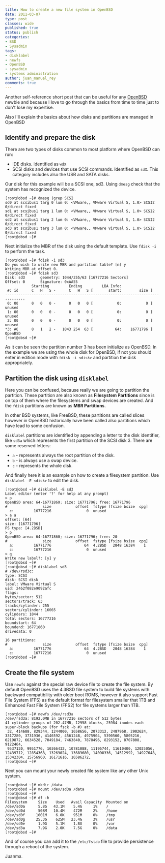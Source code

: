 ```yaml
---
title: How to create a new file system in OpenBSD
date: 2011-03-07
type: post
classes: wide
published: true
status: publish
categories:
- BSD
- Sysadmin
tags:
- disklabel
- newfs
- OpenBSD
- sysadmin
- systems administration
author: juan_manuel_rey
comments: true
---
```


Another self-reference short post that can be useful for any [OpenBSD](http://www.openbsd.org "OpenBSD") newbie and because I love to go through the basics from time to time just to don't lose my expertise.

Also I'll explain the basics about how disks and partitions are managed in OpenBSD

## Identify and prepare the disk

There are two types of disks common to most platform where OpenBSD can run:

- IDE disks. Identified as `wdX`
- SCSI disks and devices that use SCSI commands. Identified as `sdX`. This category includes also the USB and SATA disks.

Our disk for this example will be a SCSI one, sd3. Using `dmesg` check that the system has recognized the device.

```text
[root@obsd ~]# dmesg |grep SCSI
sd0 at scsibus1 targ 0 lun 0: <VMware,, VMware Virtual S, 1.0> SCSI2 0/direct fixed
sd1 at scsibus1 targ 1 lun 0: <VMware,, VMware Virtual S, 1.0> SCSI2 0/direct fixed
sd2 at scsibus1 targ 2 lun 0: <VMware,, VMware Virtual S, 1.0> SCSI2 0/direct fixed
sd3 at scsibus1 targ 3 lun 0: <VMware,, VMware Virtual S, 1.0> SCSI2 0/direct fixed
[root@obsd ~]#
```

Next initialize the MBR of the disk using the default template. Use `fdisk -i` to perform the task.

```text
[root@obsd ~]# fdisk -i sd3
Do you wish to write new MBR and partition table? [n] y
Writing MBR at offset 0.
[root@obsd ~]# fdisk sd3
Disk: sd3       geometry: 1044/255/63 [16777216 Sectors]
Offset: 0       Signature: 0xAA55
            Starting         Ending         LBA Info:
 #: id      C   H   S -      C   H   S [       start:        size ]
-------------------------------------------------------------------------------
 0: 00      0   0   0 -      0   0   0 [           0:           0 ] unused     
 1: 00      0   0   0 -      0   0   0 [           0:           0 ] unused     
 2: 00      0   0   0 -      0   0   0 [           0:           0 ] unused     
*3: A6      0   1   2 -   1043 254  63 [          64:    16771796 ] OpenBSD    
[root@obsd ~]#
```

As it can be seen the partition number 3 has been initialize as OpenBSD. In the example we are using the whole disk for OpenBSD, if not you should enter in edition mode with `fdisk -i <disk>` and partition the disk appropriately.

## Partition the disk using `disklabel`

Here you can be confused, because really we are going to partition the partition. These partition are also known as **Filesystem Partitions** since is on top of them where the filesystems and swap devices are created. And the `fdisk` partitions are known as **MBR Partitions**.

In other BSD systems, like FreeBSD, these partitions are called slices however in OpenBSD historically have been called also partitions which have lead to some confusion.

`disklabel` partitions are identified by appending a letter to the disk identifier, like `sd3a` which represents the first partition of the SCSI disk 3. There are some reserved letters:

- `a` - represents always the root partition of the disk.
- `b` - is always use a swap device.
- `c` - represents the whole disk.

And finally here it is an example on how to create a filesystem partition. Use `disklabel -E <disk>` to edit the disk.

```text
[root@obsd ~]# disklabel -E sd3
Label editor (enter '?' for help at any prompt)
> p
OpenBSD area: 64-16771860; size: 16771796; free: 16771796
#                size           offset  fstype [fsize bsize  cpg]
  c:         16777216                0  unused                  
> a a
offset: [64]
size: [16771796]
FS type: [4.2BSD]
> p
OpenBSD area: 64-16771860; size: 16771796; free: 20
#                size           offset  fstype [fsize bsize  cpg]
  a:         16771776               64  4.2BSD   2048 16384    1
  c:         16777216                0  unused                  
> q
Write new label?: [y] y
[root@obsd ~]#
[root@obsd ~]# disklabel sd3
# /dev/rsd3c:
type: SCSI
disk: SCSI disk
label: VMware Virtual S
uid: 2462f082e9092afc
flags:
bytes/sector: 512
sectors/track: 63
tracks/cylinder: 255
sectors/cylinder: 16065
cylinders: 1044
total sectors: 16777216
boundstart: 64
boundend: 16771860
drivedata: 0

16 partitions:
#                size           offset  fstype [fsize bsize  cpg]
  a:         16771776               64  4.2BSD   2048 16384    1
  c:         16777216                0  unused                  
[root@obsd ~]#
```

## Create the file system

Use `newfs` against the special raw device file to create the file system. By default OpenBSD uses the 4.3BSD file system to build file systems with backward compatibility with older boot ROMS, however it also support Fast File System (FFS) as the default format for filesystem smaller that 1TB and Enhanced Fast File System (FFS2) for file systems larger than 1TB.

```text
[root@obsd ~]# newfs /dev/rsd3a
/dev/rsd3a: 8192.0MB in 16777216 sectors of 512 bytes
41 cylinder groups of 202.47MB, 12958 blocks, 25984 inodes each
super-block backups (for fsck -b #) at:
 32, 414688, 829344, 1244000, 1658656, 2073312, 2487968, 2902624, 3317280, 3731936, 4146592, 4561248, 4975904, 5390560, 5805216, 6219872, 6634528, 7049184, 7463840, 7878496, 8293152, 8707808, 9122464,
 9537120, 9951776, 10366432, 10781088, 11195744, 11610400, 12025056, 12439712, 12854368, 13269024, 13683680, 14098336, 14512992, 14927648, 15342304, 15756960, 16171616, 16586272,
[root@obsd ~]#
```

Next you can mount your newly created file system like any other Unix system.

```text
[root@obsd ~]# mkdir /data
[root@obsd ~]# mount /dev/sd3a /data
[root@obsd ~]#
[root@obsd ~]# df -h
Filesystem     Size    Used   Avail Capacity  Mounted on
/dev/sd0a      5.8G   43.1M    5.4G     1%    /
/dev/sd0d      508M   10.4M    472M     2%    /home
/dev/sd0f     1001M    6.0K    951M     0%    /tmp
/dev/sd0g     25.3G    625M   23.4G     3%    /usr
/dev/sd0e      1.9G    5.1M    1.8G     0%    /var
/dev/sd3a      7.9G    2.0K    7.5G     0%    /data
[root@obsd ~]#
```

And of course you can add it to the `/etc/fstab` file to provide persistence through a reboot of the system.

Juanma.
